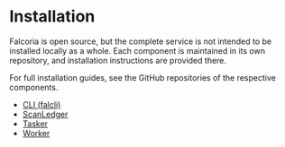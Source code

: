 # Installation

Falcoria is open source, but the complete service is not intended to be installed locally as a whole. Each component is maintained in its own repository, and installation instructions are provided there.

For full installation guides, see the GitHub repositories of the respective components.

- [CLI (falcli)](falcli.md)
- [ScanLedger](scanledger.md)
- [Tasker](tasker.md)
- [Worker](worker.md)
